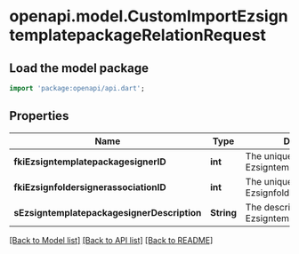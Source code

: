 # openapi.model.CustomImportEzsigntemplatepackageRelationRequest

## Load the model package
```dart
import 'package:openapi/api.dart';
```

## Properties
Name | Type | Description | Notes
------------ | ------------- | ------------- | -------------
**fkiEzsigntemplatepackagesignerID** | **int** | The unique ID of the Ezsigntemplatepackagesigner | [optional] 
**fkiEzsignfoldersignerassociationID** | **int** | The unique ID of the Ezsignfoldersignerassociation | 
**sEzsigntemplatepackagesignerDescription** | **String** | The description of the Ezsigntemplatepackagesigner | [optional] 

[[Back to Model list]](../README.md#documentation-for-models) [[Back to API list]](../README.md#documentation-for-api-endpoints) [[Back to README]](../README.md)


